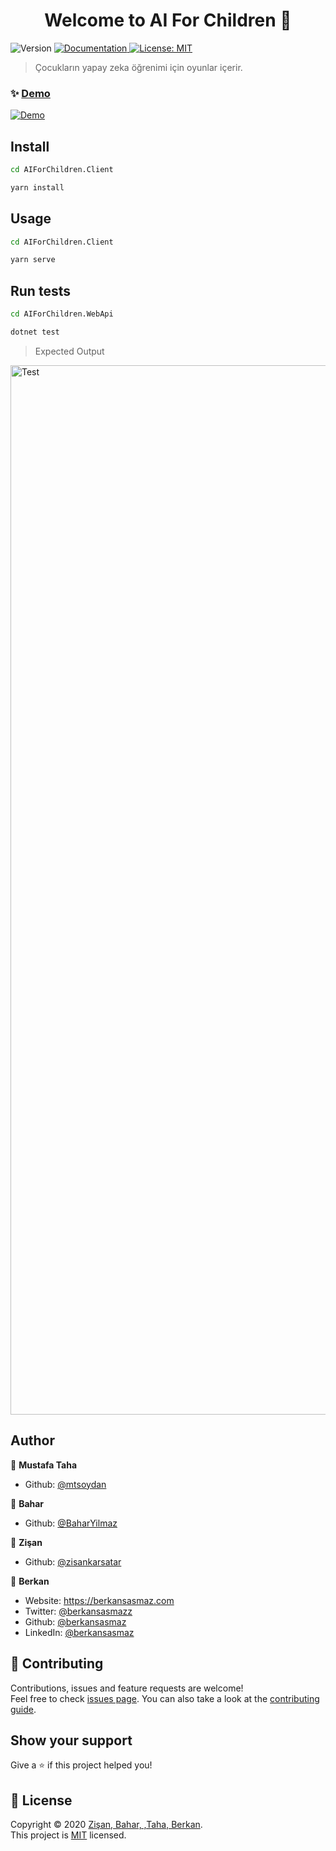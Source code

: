 <h1 align="center">Welcome to AI For Children 👋</h1>
<p>
  <img alt="Version" src="https://img.shields.io/badge/version-1.0-blue.svg?cacheSeconds=2592000" />
  <a href="https://github.com/BaharYilmaz/ai-for-children/blob/master/README.md" target="_blank">
    <img alt="Documentation" src="https://img.shields.io/badge/documentation-yes-brightgreen.svg" />
  </a>
  <a href="https://github.com/BaharYilmaz/ai-for-children/blob/master/LICENSE" target="_blank">
    <img alt="License: MIT" src="https://img.shields.io/badge/License-MIT-yellow.svg" />
  </a>
  </a>
</p>

> Çocukların yapay zeka öğrenimi için oyunlar içerir.

### ✨ [Demo](https://www.youtube.com/watch?v=-Cwh6MJLZpg)
[![Demo](https://user-images.githubusercontent.com/31216880/82133514-c5d3df80-97f5-11ea-8b60-239d4502fefc.png)](https://www.youtube.com/watch?v=-Cwh6MJLZpg)


## Install

```sh
cd AIForChildren.Client

yarn install
```

## Usage

```sh
cd AIForChildren.Client

yarn serve
```

## Run tests

```sh
cd AIForChildren.WebApi

dotnet test
```
> Expected Output

<img width="1679" alt="Test" src="https://user-images.githubusercontent.com/31216880/80509145-a88fbc00-8981-11ea-8c93-f01e773a7f20.png">

## Author

👤 **Mustafa Taha**

* Github: [@mtsoydan](https://github.com/mtsoydan)

👤 **Bahar**

* Github: [@BaharYilmaz](https://github.com/BaharYilmaz)

👤 **Zişan**

* Github: [@zisankarsatar](https://github.com/zisankarsatar)

👤 **Berkan**

* Website: https://berkansasmaz.com
* Twitter: [@berkansasmazz](https://twitter.com/berkansasmazz)
* Github: [@berkansasmaz](https://github.com/berkansasmaz)
* LinkedIn: [@berkansasmaz](https://linkedin.com/in/berkansasmaz)

## 🤝 Contributing

Contributions, issues and feature requests are welcome!<br />Feel free to check [issues page](https://github.com/berkansasmaz/ai-for-children/issues). You can also take a look at the [contributing guide](https://dev.to/janessatran/a-beginner-s-guide-to-contributing-to-open-source-4fen).

## Show your support

Give a ⭐️ if this project helped you!

## 📝 License

Copyright © 2020 [Zişan, Bahar, ,Taha, Berkan](https://github.com/BaharYilmaz/ai-for-children).<br />
This project is [MIT](https://github.com/BaharYilmaz/ai-for-children/blob/master/LICENSE) licensed.

